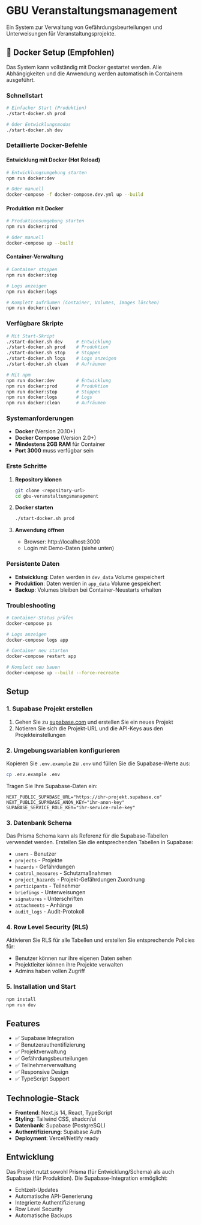 # GBU Veranstaltungsmanagement

Ein System zur Verwaltung von Gefährdungsbeurteilungen und Unterweisungen für Veranstaltungsprojekte.

## 🐳 Docker Setup (Empfohlen)

Das System kann vollständig mit Docker gestartet werden. Alle Abhängigkeiten und die Anwendung werden automatisch in Containern ausgeführt.

### Schnellstart

```bash
# Einfacher Start (Produktion)
./start-docker.sh prod

# Oder Entwicklungsmodus
./start-docker.sh dev
```

### Detaillierte Docker-Befehle

#### Entwicklung mit Docker (Hot Reload)
```bash
# Entwicklungsumgebung starten
npm run docker:dev

# Oder manuell
docker-compose -f docker-compose.dev.yml up --build
```

#### Produktion mit Docker

```bash
# Produktionsumgebung starten
npm run docker:prod

# Oder manuell
docker-compose up --build
```

#### Container-Verwaltung

```bash
# Container stoppen
npm run docker:stop

# Logs anzeigen
npm run docker:logs

# Komplett aufräumen (Container, Volumes, Images löschen)
npm run docker:clean
```

### Verfügbare Skripte

```bash
# Mit Start-Skript
./start-docker.sh dev     # Entwicklung
./start-docker.sh prod    # Produktion  
./start-docker.sh stop    # Stoppen
./start-docker.sh logs    # Logs anzeigen
./start-docker.sh clean   # Aufräumen

# Mit npm
npm run docker:dev        # Entwicklung
npm run docker:prod       # Produktion
npm run docker:stop       # Stoppen
npm run docker:logs       # Logs
npm run docker:clean      # Aufräumen
```

### Systemanforderungen

- **Docker** (Version 20.10+)
- **Docker Compose** (Version 2.0+)
- **Mindestens 2GB RAM** für Container
- **Port 3000** muss verfügbar sein

### Erste Schritte

1. **Repository klonen**
   ```bash
   git clone <repository-url>
   cd gbu-veranstaltungsmanagement
   ```

2. **Docker starten**
   ```bash
   ./start-docker.sh prod
   ```

3. **Anwendung öffnen**
   - Browser: http://localhost:3000
   - Login mit Demo-Daten (siehe unten)

### Persistente Daten

- **Entwicklung**: Daten werden in `dev_data` Volume gespeichert
- **Produktion**: Daten werden in `app_data` Volume gespeichert
- **Backup**: Volumes bleiben bei Container-Neustarts erhalten

### Troubleshooting

```bash
# Container-Status prüfen
docker-compose ps

# Logs anzeigen
docker-compose logs app

# Container neu starten
docker-compose restart app

# Komplett neu bauen
docker-compose up --build --force-recreate
```

## Setup

### 1. Supabase Projekt erstellen

1. Gehen Sie zu [supabase.com](https://supabase.com) und erstellen Sie ein neues Projekt
2. Notieren Sie sich die Projekt-URL und die API-Keys aus den Projekteinstellungen

### 2. Umgebungsvariablen konfigurieren

Kopieren Sie `.env.example` zu `.env` und füllen Sie die Supabase-Werte aus:

```bash
cp .env.example .env
```

Tragen Sie Ihre Supabase-Daten ein:
```
NEXT_PUBLIC_SUPABASE_URL="https://ihr-projekt.supabase.co"
NEXT_PUBLIC_SUPABASE_ANON_KEY="ihr-anon-key"
SUPABASE_SERVICE_ROLE_KEY="ihr-service-role-key"
```

### 3. Datenbank Schema

Das Prisma Schema kann als Referenz für die Supabase-Tabellen verwendet werden. Erstellen Sie die entsprechenden Tabellen in Supabase:

- `users` - Benutzer
- `projects` - Projekte
- `hazards` - Gefährdungen
- `control_measures` - Schutzmaßnahmen
- `project_hazards` - Projekt-Gefährdungen Zuordnung
- `participants` - Teilnehmer
- `briefings` - Unterweisungen
- `signatures` - Unterschriften
- `attachments` - Anhänge
- `audit_logs` - Audit-Protokoll

### 4. Row Level Security (RLS)

Aktivieren Sie RLS für alle Tabellen und erstellen Sie entsprechende Policies für:
- Benutzer können nur ihre eigenen Daten sehen
- Projektleiter können ihre Projekte verwalten
- Admins haben vollen Zugriff

### 5. Installation und Start

```bash
npm install
npm run dev
```

## Features

- ✅ Supabase Integration
- ✅ Benutzerauthentifizierung
- ✅ Projektverwaltung
- ✅ Gefährdungsbeurteilungen
- ✅ Teilnehmerverwaltung
- ✅ Responsive Design
- ✅ TypeScript Support

## Technologie-Stack

- **Frontend**: Next.js 14, React, TypeScript
- **Styling**: Tailwind CSS, shadcn/ui
- **Datenbank**: Supabase (PostgreSQL)
- **Authentifizierung**: Supabase Auth
- **Deployment**: Vercel/Netlify ready

## Entwicklung

Das Projekt nutzt sowohl Prisma (für Entwicklung/Schema) als auch Supabase (für Produktion). Die Supabase-Integration ermöglicht:

- Echtzeit-Updates
- Automatische API-Generierung  
- Integrierte Authentifizierung
- Row Level Security
- Automatische Backups